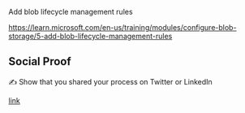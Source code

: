 Add blob lifecycle management rules

https://learn.microsoft.com/en-us/training/modules/configure-blob-storage/5-add-blob-lifecycle-management-rules 







## Social Proof

✍️ Show that you shared your process on Twitter or LinkedIn

[link](link)
